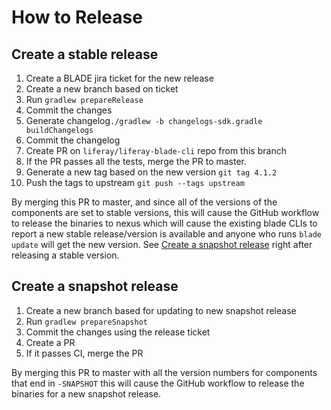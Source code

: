 # How to Release

## Create a stable release

1. Create a BLADE jira ticket for the new release
2. Create a new branch based on ticket
3. Run `gradlew prepareRelease`
4. Commit the changes
5. Generate changelog`./gradlew -b changelogs-sdk.gradle buildChangelogs`
6. Commit the changelog
7. Create PR on `liferay/liferay-blade-cli` repo from this branch
8. If the PR passes all the tests, merge the PR to master.
9. Generate a new tag based on the new version `git tag 4.1.2`
10. Push the tags to upstream `git push --tags upstream`

By merging this PR to master, and since all of the versions of the components are set to stable versions, this will cause the GitHub workflow to release the binaries to nexus which will cause the existing blade CLIs to report a new stable release/version is available and anyone who runs `blade update` will get the new version.  See [Create a snapshot release](#create-a-snapshot-release) right after releasing a stable version.

## Create a snapshot release

1. Create a new branch based for updating to new snapshot release
2. Run `gradlew prepareSnapshot`
3. Commit the changes using the release ticket
4. Create a PR
5. If it passes CI, merge the PR

By merging this PR to master with all the version numbers for components that end in `-SNAPSHOT` this will cause the GitHub workflow to release the binaries for a new snapshot release.
